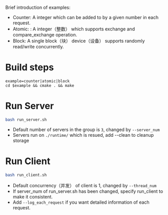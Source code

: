 Brief introduction of examples:

* Counter: A integer which can be added to by a given number in each request.
* Atomic: : A integer（整数） which supports exchange and compare_exchange operation.
* Block: A single block（块） device（设备） supports randomly read/write concurrently.

# Build steps

```shell
example=counter|atomic|block
cd $example && cmake . && make
```

# Run Server

```sh
bash run_server.sh
```

* Default number of servers in the group is `3`,  changed by `--server_num` 
* Servers run on `./runtime/` which is resued,  add --clean to cleanup storage

# Run Client

```sh
bash run_client.sh
```

* Default concurrency（并发） of client is 1, changed by `--thread_num` 
* If server_num of run_server.sh has been changed, specify run_client to make it consistent.
* Add `--log_each_request` if you want detailed information of each request.

